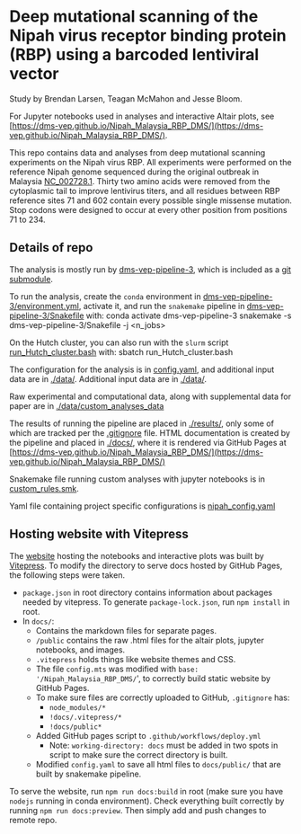 # Deep mutational scanning of the Nipah virus receptor binding protein (RBP) using a barcoded lentiviral vector
Study by Brendan Larsen, Teagan McMahon and Jesse Bloom.

For Jupyter notebooks used in analyses and interactive Altair plots, see [https://dms-vep.github.io/Nipah_Malaysia_RBP_DMS/](https://dms-vep.github.io/Nipah_Malaysia_RBP_DMS/).


This repo contains data and analyses from deep mutational scanning experiments on the Nipah virus RBP. All experiments were performed on the reference Nipah genome sequenced during the original outbreak in Malaysia [NC_002728.1](https://www.ncbi.nlm.nih.gov/nuccore/NC_002728.1). Thirty two amino acids were removed from the cytoplasmic tail to improve lentivirus titers, and all residues between RBP reference sites 71 and 602 contain every possible single missense mutation. Stop codons were designed to occur at every other position from positions 71 to 234.

## Details of repo
The analysis is mostly run by [dms-vep-pipeline-3](https://github.com/dms-vep/dms-vep-pipeline-3), which is included as a [git submodule](https://git-scm.com/book/en/v2/Git-Tools-Submodules).

To run the analysis, create the `conda` environment in [dms-vep-pipeline-3/environment.yml](dms-vep-pipeline-3/environment.yml), activate it, and run the `snakemake` pipeline in [dms-vep-pipeline-3/Snakefile](dms-vep-pipeline-3/Snakefile) with:
    conda activate dms-vep-pipeline-3
    snakemake -s dms-vep-pipeline-3/Snakefile -j <n_jobs>
    
On the Hutch cluster, you can also run with the `slurm` script [run_Hutch_cluster.bash](run_Hutch_cluster.bash) with:
sbatch run_Hutch_cluster.bash

The configuration for the analysis is in [config.yaml](config.yaml), and additional input data are in [./data/](data).
Additional input data are in [./data/](data).

Raw experimental and computational data, along with supplemental data for paper are in [./data/custom_analyses_data](/data/custom_analyses_data)

The results of running the pipeline are placed in [./results/](results), only some of which are tracked per the [.gitignore](.gitignore) file.
HTML documentation is created by the pipeline and placed in [./docs/](docs), where it is rendered via GitHub Pages at [https://dms-vep.github.io/Nipah_Malaysia_RBP_DMS/](https://dms-vep.github.io/Nipah_Malaysia_RBP_DMS/)

Snakemake file running custom analyses with jupyter notebooks is in [custom_rules.smk](custom_rules.smk).

Yaml file containing project specific configurations is [nipah_config.yaml](nipah_config.yaml)

## Hosting website with Vitepress

The [website](https://dms-vep.github.io/Nipah_Malaysia_RBP_DMS/) hosting the notebooks and interactive plots was built by [Vitepress](https://vitepress.dev). To modify the directory to serve docs hosted by GitHub Pages, the following steps were taken.

- ```package.json``` in root directory contains information about packages needed by vitepress. To generate ```package-lock.json```, run ```npm install``` in root.
- In ```docs/```:
    - Contains the markdown files for separate pages. 
    - ```/public``` contains the raw .html files for the altair plots, jupyter notebooks, and images.
    - ```.vitepress``` holds things like website themes and CSS.  
    - The file ```config.mts``` was modified with ```base: '/Nipah_Malaysia_RBP_DMS/```', to correctly build static website by GitHub Pages. 
    - To make sure files are correctly uploaded to GitHub, ```.gitignore``` has: 
        - ```node_modules/*```
        - ```!docs/.vitepress/*```
        - ```!docs/public*```
    - Added GitHub pages script to ```.github/workflows/deploy.yml```
        - Note: ```working-directory: docs``` must be added in two spots in script to make sure the correct directory is built.
    - Modified ```config.yaml``` to save all html files to ```docs/public/``` that are built by snakemake pipeline.

To serve the website, run ```npm run docs:build``` in root (make sure you have ```nodejs``` running in conda environment). Check everything built correctly by running ```npm run docs:preview```. Then simply add and push changes to remote repo.